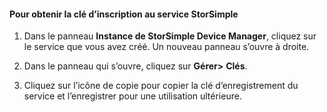 #### <a name="to-get-the-storsimple-service-registration-key"></a>Pour obtenir la clé d’inscription au service StorSimple

1.  Dans le panneau **Instance de StorSimple Device Manager**, cliquez sur le service que vous avez créé. Un nouveau panneau s’ouvre à droite.

2.  Dans le panneau qui s’ouvre, cliquez sur **Gérer&gt;** **Clés**.

3.  Cliquez sur l’icône de copie pour copier la clé d’enregistrement du service et l’enregistrer pour une utilisation ultérieure.

<!--HONumber=Nov16_HO4-->


